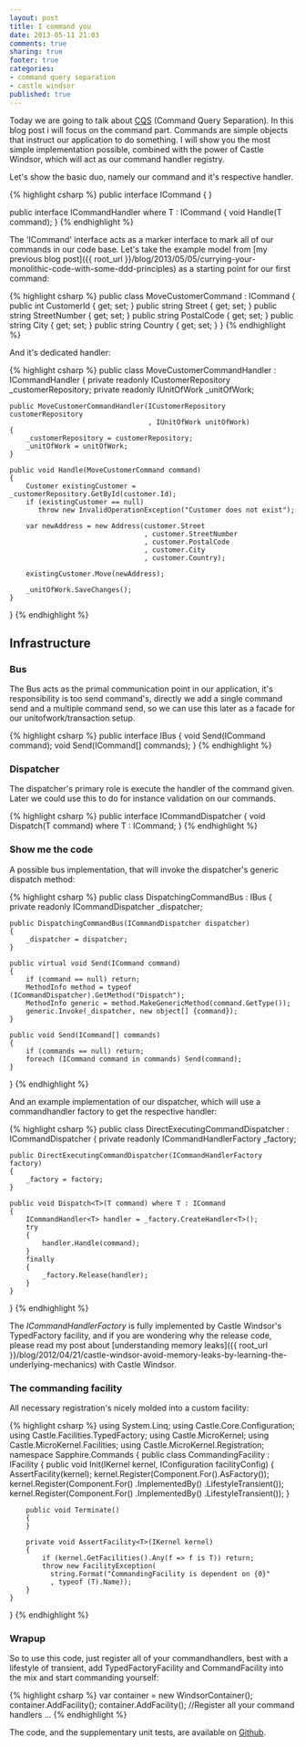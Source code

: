 ```yaml
---
layout: post
title: I command you
date: 2013-05-11 21:03
comments: true
sharing: true
footer: true
categories:
- command query separation
- castle windsor
published: true
---
```

Today we are going to talk about <a href="http://en.wikipedia.org/wiki/Command%E2%80%93query_separation" target="_blank">CQS</a> (Command Query Separation). In this blog post i will focus on the command part. Commands are simple objects that instruct our application to do something. I will show you the most simple implementation possible, combined with the power of Castle Windsor, which will act as our command handler registry.

Let's show the basic duo, namely our command and it's respective handler.

{% highlight csharp %}
public interface ICommand
{
}

public interface ICommandHandler<T> where T : ICommand
{
   void Handle(T command);
}
{% endhighlight %}

The 'ICommand' interface acts as a marker interface to mark all of our commands in our code base. Let's take the example model from [my previous blog post]({{ root_url }}/blog/2013/05/05/currying-your-monolithic-code-with-some-ddd-principles) as a starting point for our first command:

{% highlight csharp %}
public class MoveCustomerCommand : ICommand
{
  public int CustomerId { get; set; }
  public string Street { get; set; }
  public string StreetNumber { get; set; }
  public string PostalCode { get; set; }
  public string City { get; set; }
  public string Country { get; set; }
}
{% endhighlight %}

And it's dedicated handler:

{% highlight csharp %}
public class MoveCustomerCommandHandler : ICommandHandler<MoveCustomerCommand>
{
    private readonly ICustomerRepository _customerRepository;
    private readonly IUnitOfWork _unitOfWork;

    public MoveCustomerCommandHandler(ICustomerRepository customerRepository
                                      , IUnitOfWork unitOfWork)
    {
        _customerRepository = customerRepository;
        _unitOfWork = unitOfWork;
    }

    public void Handle(MoveCustomerCommand command)
    {
        Customer existingCustomer = _customerRepository.GetById(customer.Id);
        if (existingCustomer == null)
           throw new InvalidOperationException("Customer does not exist");

        var newAddress = new Address(customer.Street
                                     , customer.StreetNumber
                                     , customer.PostalCode
                                     , customer.City
                                     , customer.Country);

        existingCustomer.Move(newAddress);

        _unitOfWork.SaveChanges();
    }
}
{% endhighlight %}

## Infrastructure

### Bus

The Bus acts as the primal communication point in our application, it's responsibility is too send command's, directly we add a single command send and a multiple command send, so we can use this later as a facade for our unitofwork/transaction setup.

{% highlight csharp %}
public interface IBus
{
    void Send(ICommand command);
    void Send(ICommand[] commands);
}
{% endhighlight %}

### Dispatcher
The dispatcher's primary role is execute the handler of the command given. Later we could use this to do for instance validation on our commands.

{% highlight csharp %}
public interface ICommandDispatcher
{
    void Dispatch<T>(T command) where T : ICommand;
}
{% endhighlight %}

### Show me the code

A possible bus implementation, that will invoke the dispatcher's generic dispatch method:

{% highlight csharp %}
public class DispatchingCommandBus : IBus
{
    private readonly ICommandDispatcher _dispatcher;

    public DispatchingCommandBus(ICommandDispatcher dispatcher)
    {
        _dispatcher = dispatcher;
    }

    public virtual void Send(ICommand command)
    {
        if (command == null) return;
        MethodInfo method = typeof (ICommandDispatcher).GetMethod("Dispatch");
        MethodInfo generic = method.MakeGenericMethod(command.GetType());
        generic.Invoke(_dispatcher, new object[] {command});
    }

    public void Send(ICommand[] commands)
    {
        if (commands == null) return;
        foreach (ICommand command in commands) Send(command);
    }
}
{% endhighlight %}

And an example implementation of our dispatcher, which will use a commandhandler factory to get the respective handler:

{% highlight csharp %}
public class DirectExecutingCommandDispatcher : ICommandDispatcher
{
    private readonly ICommandHandlerFactory _factory;

    public DirectExecutingCommandDispatcher(ICommandHandlerFactory factory)
    {
        _factory = factory;
    }

    public void Dispatch<T>(T command) where T : ICommand
    {
        ICommandHandler<T> handler = _factory.CreateHandler<T>();
        try
        {
            handler.Handle(command);
        }
        finally
        {
            _factory.Release(handler);
        }
    }
}
{% endhighlight %}

The *ICommandHandlerFactory* is fully implemented by Castle Windsor's TypedFactory facility, and if you are wondering why the release code, please read my post about [understanding memory leaks]({{ root_url }}/blog/2012/04/21/castle-windsor-avoid-memory-leaks-by-learning-the-underlying-mechanics) with Castle Windsor.

### The commanding facility

All necessary registration's nicely molded into a custom facility:

{% highlight csharp %}
using System.Linq;
using Castle.Core.Configuration;
using Castle.Facilities.TypedFactory;
using Castle.MicroKernel;
using Castle.MicroKernel.Facilities;
using Castle.MicroKernel.Registration;
namespace Sapphire.Commands
{
    public class CommandingFacility : IFacility
    {
        public void Init(IKernel kernel, IConfiguration facilityConfig)
        {
            AssertFacility<TypedFactoryFacility>(kernel);
            kernel.Register(Component.For<ICommandHandlerFactory>().AsFactory());
            kernel.Register(Component.For<ICommandDispatcher>()
                                     .ImplementedBy<DirectExecutingCommandDispatcher>()
                                     .LifestyleTransient());
            kernel.Register(Component.For<IBus>()
                                     .ImplementedBy<DispatchingCommandBus>()
                                     .LifestyleTransient());
        }

        public void Terminate()
        {
        }

        private void AssertFacility<T>(IKernel kernel)
        {
            if (kernel.GetFacilities().Any(f => f is T)) return;
            throw new FacilityException(
              string.Format("CommandingFacility is dependent on {0}"
              , typeof (T).Name));
        }
    }
}
{% endhighlight %}

### Wrapup
So to use this code, just register all of your commandhandlers, best with a lifestyle of transient, add TypedFactoryFacility and CommandFacility into the mix and start commanding yourself:

{% highlight csharp %}
var container = new WindsorContainer();
container.AddFacility<TypedFactoryFacility>();
container.AddFacility<CommandingFacility>();
//Register all your command handlers
...
{% endhighlight %}

The code, and the supplementary unit tests, are available on <a href="https://github.com/tommarien/Sapphire" title="Sapphire Github Repository" target="_blank">Github</a>.
